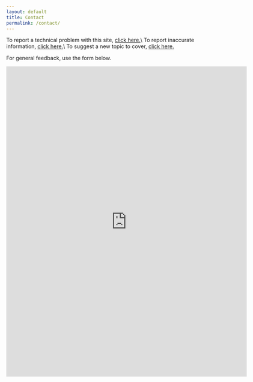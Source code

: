 ```yaml
---
layout: default
title: Contact
permalink: /contact/
---
```


To report a technical problem with this site, [click
here.](https://github.com/My-Little-Cable-Co/my-little-cable-co.github.io/issues/new?assignees=aduane&labels=bug&template=bug_report.md&title=)\\
To report inaccurate information, [click
here.](https://github.com/My-Little-Cable-Co/my-little-cable-co.github.io/issues/new?assignees=aduane&labels=documentation&template=factual-inaccuracy.md&title=)\\
To suggest a new topic to cover, [click
here.](https://github.com/My-Little-Cable-Co/my-little-cable-co.github.io/issues/new?assignees=&labels=enhancement&template=feature_request.md&title=)

For general feedback, use the form below.
<iframe
src="https://docs.google.com/forms/d/e/1FAIpQLScjBwjvRDsDXH1TTjYUfSngBIaK3zZm20_4sWoX5ZTXSzATZA/viewform?embedded=true" width="640" height="825" frameborder="0" marginheight="0" marginwidth="0">Loading...</iframe>
